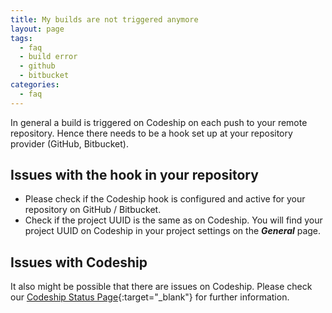 ```yaml
---
title: My builds are not triggered anymore
layout: page
tags:
  - faq
  - build error
  - github
  - bitbucket
categories:
  - faq
---
```

In general a build is triggered on Codeship on each push to your remote repository. Hence there needs to be a hook set up at your repository provider (GitHub, Bitbucket).

## Issues with the hook in your repository

* Please check if the Codeship hook is configured and active for your repository on GitHub / Bitbucket.
* Check if the project UUID is the same as on Codeship. You will find your project UUID on Codeship in your project settings on the ***General*** page.

## Issues with Codeship

It also might be possible that there are issues on Codeship. Please check our [Codeship Status Page](http://status.codeship.io){:target="_blank"} for further information.
